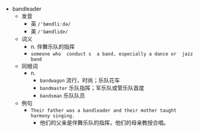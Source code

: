 - bandleader
  - 发音
    - 英 `/'bændliːdə/`
    - 美 `/'bændlidɚ/`
  - 词义
    - n. 伴舞乐队的指挥
    - `someone who  conduct s  a band, especially a dance or  jazz  band`
  - 同根词
    - n.
      - `bandwagon` 流行，时尚；乐队花车
      - `bandmaster` 乐队指挥；军乐队或管乐队首度
      - `bandsman` 乐队队员
  - 例句
    - `Their father was a bandleader and their mother taught harmony singing.`
      - 他们的父亲是伴舞乐队的指挥，他们的母亲教授合唱。

